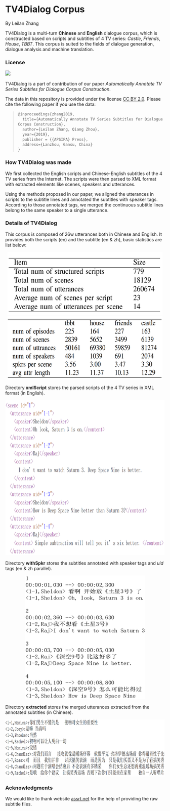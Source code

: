 # TV4Dialog  Corpus

By Leilan Zhang

TV4Dialog is a multi-turn **Chinese** and **English** dialogue corpus, which is constructed based on scripts and subtitles of 4 TV series: *Castle*, *Friends*, *House*, *TBBT*.  This corpus is suited to the fields of dialogue generation, dialogue analysis and machine translation.

### License

![](http://opentf.github.io/GuokrBadge/cc/gs/cc_by.flat.guokr.32.svg)

TV4Dialog is a part of contribution of our paper *Automatically Annotate TV Series Subtitles for Dialogue Corpus Construction*. 

The data in this repository is provided under the license [CC BY 2.0](<https://creativecommons.org/licenses/by/2.0/>). Please cite the following paper if you use the data: 

> ```
> @inproceedings{zhang2019,
>   title={Automatically Annotate TV Series Subtitles for Dialogue Corpus Construction},
>   author={Leilan Zhang, Qiang Zhou},
>   year={2019},
>   publisher = {{APSIPA} Press},
>   address={Lanzhou, Gansu, China}
> }
> ```

### How TV4Dialog was made

We first collected the English scripts and Chinese-English subtitles of the 4 TV series from the Internet. The scripts were then parsed to XML format with extracted elements like scenes, speakers and utterances. 

Using the methods proposed in our paper, we aligned the utterances in scripts to the subtitle lines and annotated the subtitles with speaker tags. According to those annotated tags, we merged the continuous subtitle lines belong to the same speaker to a single utterance.

### Details of TV4Dialog

This corpus is composed of 26w utterances both in Chinese and English. It provides both the scripts (en) and the subtitle (en & zh),  basic statistics are list below:

<div align=center><img width="490" height="200" src="./pics/stat_1.png"/></div>

<div align=center><img width="490" height="200" src="./pics/stat_2.png"/></div>



Directory **xmlScript** stores the parsed scripts of the 4 TV series in XML format (in English). 

<div align=center><img width="580" height="490" src="./pics/script.png"/></div>

Directory **withSpkr** stores the subtitles annotated with speaker tags and *uid* tags (en & zh parallel).

<div align=center><img width="380" height="390" src="./pics/sub.png"/></div>

Directory **extracted** stores the merged utterances extracted from the annotated subtitles (in Chinese).

<div align=center><img width="800" height="180" src="./pics/ext.png"/></div>

### Acknowledgments

We would like to thank website [assrt.net](http://assrt.net) for the help of providing the raw subtitle files.